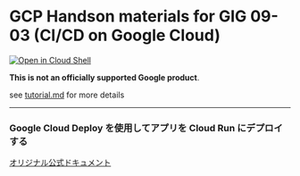 # GCP Handson materials for GIG 09-03 (CI/CD on Google Cloud)

[![Open in Cloud Shell](https://gstatic.com/cloudssh/images/open-btn.png)](https://ssh.cloud.google.com/cloudshell/open?cloudshell_git_repo=https://github.com/google-cloud-japan/gig-training-materials&cloudshell_workspace=gig09-03&cloudshell_tutorial=tutorial.md)

**This is not an officially supported Google product**.

see [tutorial.md](tutorial.md) for more details

---
### **Google Cloud Deploy を使用してアプリを Cloud Run にデプロイする**
[オリジナル公式ドキュメント](https://cloud.google.com/deploy/docs/deploy-app-run?hl=ja)